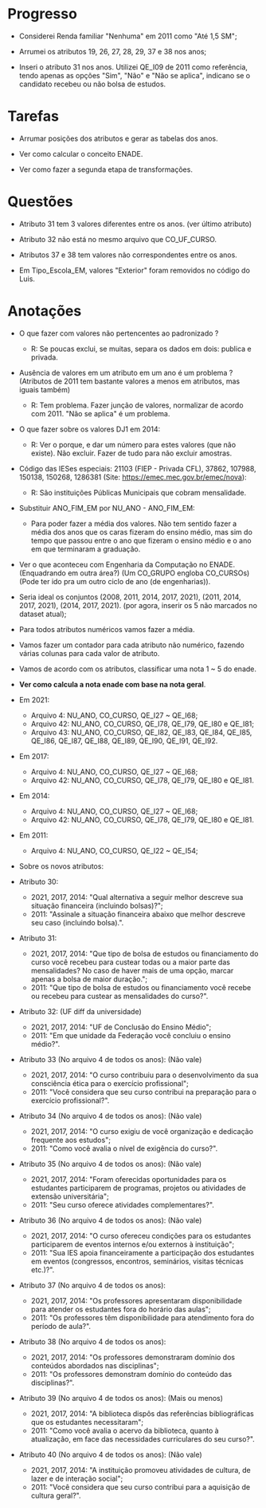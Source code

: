 # Progresso

- Considerei Renda familiar "Nenhuma" em 2011 como "Até 1,5 SM";

- Arrumei os atributos 19, 26, 27, 28, 29, 37 e 38 nos anos;

- Inseri o atributo 31 nos anos. Utilizei QE_I09 de 2011 como referência, tendo apenas as opções "Sim", "Não" e "Não se aplica", indicano se o candidato recebeu ou não bolsa de estudos.

# Tarefas

- Arrumar posições dos atributos e gerar as tabelas dos anos.
    
- Ver como calcular o conceito ENADE.

- Ver como fazer a segunda etapa de transformações.

# Questões

- Atributo 31 tem 3 valores diferentes entre os anos. (ver último atributo)

- Atributo 32 não está no mesmo arquivo que CO_UF_CURSO.

- Atributos 37 e 38 tem valores não correspondentes entre os anos.

- Em Tipo_Escola_EM, valores "Exterior" foram removidos no código do Luis.

# Anotações

- O que fazer com valores não pertencentes ao padronizado ? 
    - R: Se poucas exclui, se muitas, separa os dados em dois: publica e privada.
    
- Ausência de valores em um atributo em um ano é um problema ? (Atributos de 2011 tem bastante valores a menos em atributos, mas iguais também) 
    - R: Tem problema. Fazer junção de valores, normalizar de acordo com 2011. "Não se aplica" é um problema.
 
- O que fazer sobre os valores DJ1 em 2014:
    - R: Ver o porque, e dar um número para estes valores (que não existe). Não excluir. Fazer de tudo para não excluir amostras.
 
- Código das IESes especiais: 21103 (FIEP - Privada CFL), 37862, 107988, 150138, 150268, 1286381 (Site: https://emec.mec.gov.br/emec/nova):
    - R: São instituições Públicas Municipais que cobram mensalidade.
    
- Substituir ANO_FIM_EM por NU_ANO - ANO_FIM_EM:
    - Para poder fazer a média dos valores. Não tem sentido fazer a média dos anos que os caras fizeram do ensino médio, mas sim do tempo que passou entre o ano que fizeram o ensino médio e o ano em que terminaram a graduação.
    
- Ver o que aconteceu com Engenharia da Computação no ENADE. (Enquadrando em outra área?) (Um CO_GRUPO engloba CO_CURSOs) (Pode ter ido pra um outro ciclo de ano (de engenharias)).

- Seria ideal os conjuntos (2008, 2011, 2014, 2017, 2021), (2011, 2014, 2017, 2021), (2014, 2017, 2021). (por agora, inserir os 5 não marcados no dataset atual);

- Para todos atributos numéricos vamos fazer a média.

- Vamos fazer um contador para cada atributo não numérico, fazendo várias colunas para cada valor de atributo.

- Vamos de acordo com os atributos, classificar uma nota 1 ~ 5 do enade.

- **Ver como calcula a nota enade com base na nota geral**.
     
- Em 2021:
    - Arquivo 4: NU_ANO, CO_CURSO, QE_I27 ~ QE_I68;
    - Arquivo 42: NU_ANO, CO_CURSO, QE_I78, QE_I79, QE_I80 e QE_I81;
    - Arquivo 43: NU_ANO, CO_CURSO, QE_I82, QE_I83, QE_I84, QE_I85, QE_I86, QE_I87, QE_I88, QE_I89, QE_I90, QE_I91, QE_I92.

- Em 2017:
    - Arquivo 4: NU_ANO, CO_CURSO, QE_I27 ~ QE_I68;
    - Arquivo 42: NU_ANO, CO_CURSO, QE_I78, QE_I79, QE_I80 e QE_I81.
    
- Em 2014:
    - Arquivo 4: NU_ANO, CO_CURSO, QE_I27 ~ QE_I68;
    - Arquivo 42: NU_ANO, CO_CURSO, QE_I78, QE_I79, QE_I80 e QE_I81.
    
- Em 2011:
    - Arquivo 4: NU_ANO, CO_CURSO, QE_I22 ~ QE_I54;
 
 - Sobre os novos atributos:
 
- Atributo 30: 
     - 2021, 2017, 2014: "Qual alternativa a seguir melhor descreve sua situação financeira (incluindo bolsas)?";
     - 2011: "Assinale a situação financeira abaixo que melhor descreve seu caso (incluindo bolsa).".
 
- Atributo 31:
     - 2021, 2017, 2014: "Que tipo de bolsa de estudos ou financiamento do curso você recebeu para custear todas ou a maior parte das mensalidades? No caso de haver mais de uma opção, marcar apenas a bolsa de maior duração.";
     - 2011: "Que tipo de bolsa de estudos ou financiamento você recebe ou recebeu para custear as mensalidades do curso?".
 
- Atributo 32: (UF diff da universidade)
     - 2021, 2017, 2014: "UF de Conclusão do Ensino Médio";
     - 2011: "Em que unidade da Federação você concluiu o ensino médio?".
 
- Atributo 33 (No arquivo 4 de todos os anos): (Não vale)
     - 2021, 2017, 2014: "O curso contribuiu para o desenvolvimento da sua consciência ética para o exercício profissional";
     - 2011: "Você considera que seu curso contribui na preparação para o exercício profissional?".
     
- Atributo 34 (No arquivo 4 de todos os anos): (Não vale)
     - 2021, 2017, 2014: "O curso exigiu de você organização e dedicação frequente aos estudos";
     - 2011: "Como você avalia o nível de exigência do curso?".
 
- Atributo 35 (No arquivo 4 de todos os anos): (Não vale)
     - 2021, 2017, 2014: "Foram oferecidas oportunidades para os estudantes participarem de programas, projetos ou atividades de extensão universitária";
     - 2011: "Seu curso oferece atividades complementares?".

- Atributo 36 (No arquivo 4 de todos os anos): (Não vale)
     - 2021, 2017, 2014: "O curso ofereceu condições para os estudantes participarem de eventos internos e/ou externos à instituição";
     - 2011: "Sua IES apoia financeiramente a participação dos estudantes em eventos (congressos, encontros, seminários, visitas técnicas etc.)?".
 
- Atributo 37 (No arquivo 4 de todos os anos):
     - 2021, 2017, 2014: "Os professores apresentaram disponibilidade para atender os estudantes fora do horário das aulas";
     - 2011: "Os professores têm disponibilidade para atendimento fora do período de aula?".
     
- Atributo 38 (No arquivo 4 de todos os anos): 
     - 2021, 2017, 2014: "Os professores demonstraram domínio dos conteúdos abordados nas disciplinas";
     - 2011: "Os professores demonstram domínio do conteúdo das disciplinas?".
 
- Atributo 39 (No arquivo 4 de todos os anos): (Mais ou menos)
     - 2021, 2017, 2014: "A biblioteca dispôs das referências bibliográficas que os estudantes necessitaram";
     - 2011: "Como você avalia o acervo da biblioteca, quanto à atualização, em face das necessidades curriculares do seu curso?".
     
- Atributo 40 (No arquivo 4 de todos os anos): (Não vale)
     - 2021, 2017, 2014: "A instituição promoveu atividades de cultura, de lazer e de interação social";
     - 2011: "Você considera que seu curso contribui para a aquisição de cultura geral?".
     



